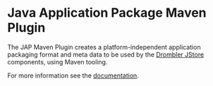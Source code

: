 # Java Application Package Maven Plugin

The JAP Maven Plugin creates a platform-independent application packaging format and meta data to be used by the 
[Drombler JStore](https://github.com/Drombler/drombler-jstore) components, using Maven tooling.

For more information see the [documentation](http://www.drombler.org/jap-maven-plugin/).
